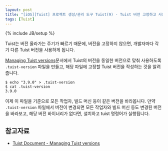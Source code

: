 ```yaml
---
layout: post
title: "[iOS][Tuist] 프로젝트 생성/관리 도구 Tuist(9) - Tuist 버전 고정하고 사용하기(.tuist-version)"
tags: [Tuist]
---
```

{% include JB/setup %}

Tuist는 버전 올라가는 주기가 빠르기 때문에, 버전을 고정하지 않으면, 개발자마다 각기 다른 Tuist 버전을 사용하게 됩니다.

[Managing Tuist versions](https://docs.tuist.io/guides/version-management/#local)문서에서 Tuist의 버전을 동일한 버전으로 맞춰 사용하도록 `.tuist-version` 파일을 만들고, 해당 파일에 고정할 Tuist 버전을 작성하는 것을 알려줍니다.

```shell
$ echo "3.9.0" > .tuist-version
$ cat .tuist-version
3.9.0
```

이제 이 파일을 기준으로 모든 작업자, 빌드 머신 등이 같은 버전을 바라봅니다. 만약 `.tuist-version` 파일에서 버전이 변경되면 모든 작업자와 빌드 머신 등도 변경된 버전을 바라보고, 해당 버전 바이너리가 없다면, 설치하고 tuist 명령어가 실행됩니다.

## 참고자료

* [Tuist Document - Managing Tuist versions](https://docs.tuist.io/guides/version-management)